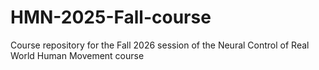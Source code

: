 # HMN-2025-Fall-course
Course repository for the Fall 2026 session of the Neural Control of Real World Human Movement course 
